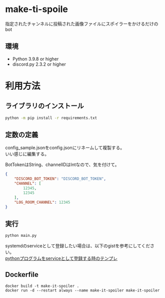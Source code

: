 # make-ti-spoile
指定されたチャンネルに投稿された画像ファイルにスポイラーをかけるだけのbot

## 環境
- Python 3.9.8 or higher
- discord.py 2.3.2 or higher

# 利用方法

## ライブラリのインストール
```bash
python -m pip install -r requirements.txt
```

## 定数の定義
config_sample.jsonをconfig.jsonにリネームして複製する。  
いい感じに編集する。

BotTokenはString、channelIDはIntなので、気を付けて。
```json
{
    "DISCORD_BOT_TOKEN": "DISCORD_BOT_TOKEN",
    "CHANNEL": [
        12345,
        12345
    ],
    "LOG_ROOM_CHANNEL": 12345
}
```

## 実行
```bash
python main.py
```

systemdのserviceとして登録したい場合は、以下のgistを参考にしてください。  
[pythonプログラムをserviceとして登録する時のテンプレ](https://gist.github.com/hyouhyan/392ec36b5588ca5d8376ff7ab3529085)


## Dockerfile
```
docker build -t make-it-spoiler .
docker run -d --restart always --name make-it-spoiler make-it-spoiler
```
